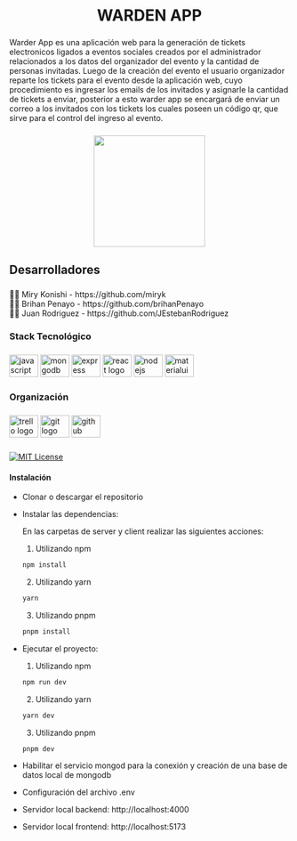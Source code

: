 <h1 align="center">WARDEN APP</h1>

###

<p align="left">Warder App es una aplicación web para la generación de tickets electronicos ligados a eventos sociales creados por el administrador relacionados a los datos del organizador del evento y la cantidad de personas invitadas. Luego de la creación del evento el usuario organizador reparte los tickets para el evento desde la aplicación web, cuyo procedimiento es ingresar los emails de los invitados y asignarle la cantidad de tickets a enviar, posterior a esto warder app se encargará de enviar un correo a los invitados con los tickets los cuales poseen un código qr, que sirve para el control del ingreso al evento.</p>

###

<div align="center">
  <img height="200" src="https://res.cloudinary.com/xjergx/image/upload/v1680027751/WhatsApp_Image_2023-03-22_at_12.29.34_qdueit.jpg"  />
</div>

###

<h2 align="left">Desarrolladores</h2>

###

<p align="left">👩‍💻 Miry Konishi - https://github.com/miryk<br>👨‍💻 Brihan Penayo - https://github.com/brihanPenayo<br>👨‍💻 Juan Rodriguez - https://github.com/JEstebanRodriguez</p>

###

<h3 align="left">Stack Tecnológico</h3>

###

<div align="left">
  <img src="https://cdn.jsdelivr.net/gh/devicons/devicon/icons/javascript/javascript-original.svg" height="40" width="52" alt="javascript logo"  />
  <img src="https://cdn.jsdelivr.net/gh/devicons/devicon/icons/mongodb/mongodb-original.svg" height="40" width="52" alt="mongodb logo"  />
  <img src="https://cdn.jsdelivr.net/gh/devicons/devicon/icons/express/express-original.svg" height="40" width="52" alt="express logo"  />
  <img src="https://cdn.jsdelivr.net/gh/devicons/devicon/icons/react/react-original.svg" height="40" width="52" alt="react logo"  />
  <img src="https://cdn.jsdelivr.net/gh/devicons/devicon/icons/nodejs/nodejs-original.svg" height="40" width="52" alt="nodejs logo"  />
  <img src="https://cdn.jsdelivr.net/gh/devicons/devicon/icons/materialui/materialui-original.svg" height="40" width="52" alt="materialui logo"  />
</div>

###

<h3 align="left">Organización</h3>

###

<div align="left">
  <img src="https://cdn.jsdelivr.net/gh/devicons/devicon/icons/trello/trello-plain.svg" height="40" width="52" alt="trello logo"  />
  <img src="https://cdn.jsdelivr.net/gh/devicons/devicon/icons/git/git-original.svg" height="40" width="52" alt="git logo"  />
  <img src="https://cdn.jsdelivr.net/gh/devicons/devicon/icons/github/github-original.svg" height="40" width="52" alt="github logo"  />
</div>

###

[![MIT License](https://img.shields.io/badge/License-MIT-green.svg)](https://choosealicense.com/licenses/mit/)

#### Instalación
- Clonar o descargar el repositorio
- Instalar las dependencias:

    En las carpetas de server y client realizar las siguientes acciones:

    1. Utilizando npm
    ```bash
    npm install
    ```

    2. Utilizando yarn
    ```bash
    yarn
    ```

    3. Utilizando pnpm
    ```bash
    pnpm install
    ```

- Ejecutar el proyecto:
    1. Utilizando npm
    ```bash
    npm run dev
    ```

    2. Utilizando yarn
    ```bash
    yarn dev
    ```

    3. Utilizando pnpm
    ```bash
    pnpm dev
    ```
- Habilitar el servicio mongod para la conexión y creación de una base de datos local de mongodb
- Configuración del archivo .env
- Servidor local backend: http://localhost:4000
- Servidor local frontend: http://localhost:5173
